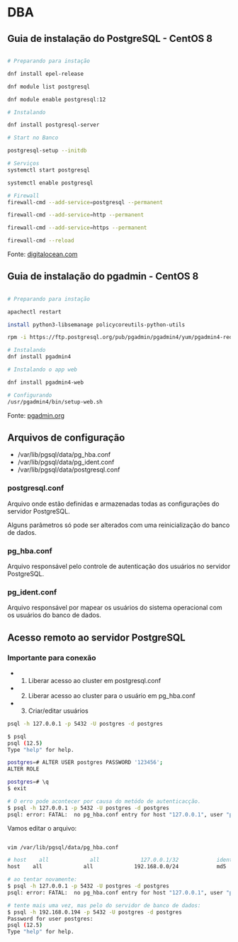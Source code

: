 # DBA


## Guia de instalação do PostgreSQL - CentOS 8

```bash

# Preparando para instação

dnf install epel-release

dnf module list postgresql

dnf module enable postgresql:12

# Instalando

dnf install postgresql-server

# Start no Banco

postgresql-setup --initdb

# Serviços
systemctl start postgresql

systemctl enable postgresql

# Firewall
firewall-cmd --add-service=postgresql --permanent

firewall-cmd --add-service=http --permanent

firewall-cmd --add-service=https --permanent

firewall-cmd --reload


```


Fonte: [digitalocean.com](https://www.digitalocean.com/community/tutorials/how-to-install-and-use-postgresql-on-centos-8-pt)

## Guia de instalação do pgadmin - CentOS 8


```bash

# Preparando para instação

apachectl restart

install python3-libsemanage policycoreutils-python-utils

rpm -i https://ftp.postgresql.org/pub/pgadmin/pgadmin4/yum/pgadmin4-redhat-repo-1-1.noarch.rpm

# Instalando
dnf install pgadmin4

# Instalando o app web

dnf install pgadmin4-web

# Configurando
/usr/pgadmin4/bin/setup-web.sh

```

Fonte: [pgadmin.org](https://www.pgadmin.org/download/pgadmin-4-rpm/)

## Arquivos de configuração

- /var/lib/pgsql/data/pg_hba.conf
- /var/lib/pgsql/data/pg_ident.conf
- /var/lib/pgsql/data/postgresql.conf

### postgresql.conf

Arquivo onde estão definidas e armazenadas todas as configurações do servidor
PostgreSQL.

Alguns parâmetros só pode ser alterados com uma reinicialização do banco de
dados.


### pg_hba.conf
Arquivo responsável pelo controle de autenticação dos usuários no servidor PostgreSQL.

### pg_ident.conf
Arquivo responsável por mapear os usuários do sistema operacional com os
usuários do banco de dados.


## Acesso remoto ao servidor PostgreSQL

### Importante para conexão

- 1. Liberar acesso ao cluster em postgresql.conf
- 2. Liberar acesso ao cluster para o usuário em pg_hba.conf
- 3. Criar/editar usuários


```bash
psql -h 127.0.0.1 -p 5432 -U postgres -d postgres
```

```bash
$ psql
psql (12.5)
Type "help" for help.

postgres=# ALTER USER postgres PASSWORD '123456';
ALTER ROLE

postgres=# \q
$ exit

```

```bash
# O erro pode acontecer por causa do metódo de autenticacção.
$ psql -h 127.0.0.1 -p 5432 -U postgres -d postgres
psql: error: FATAL:  no pg_hba.conf entry for host "127.0.0.1", user "postgres", database "postgres", SSL off
```

Vamos editar o arquivo:



```bash

vim /var/lib/pgsql/data/pg_hba.conf

# host    all             all             127.0.0.1/32            ident
host    all             all             192.168.0.0/24            md5

# ao tentar novamente:
$ psql -h 127.0.0.1 -p 5432 -U postgres -d postgres
psql: error: FATAL:  no pg_hba.conf entry for host "127.0.0.1", user "postgres", database "postgres", SSL off
```

```bash
# tente mais uma vez, mas pelo do servidor de banco de dados:
$ psql -h 192.168.0.194 -p 5432 -U postgres -d postgres
Password for user postgres:
psql (12.5)
Type "help" for help.








